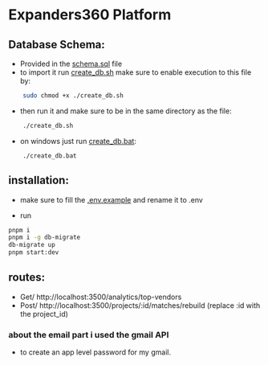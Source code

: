 # Expanders360 Platform

## Database Schema:

- Provided in the [schema.sql](./schema.sql) file
- to import it run [create_db.sh](./create_db.sh) make sure to enable execution to this file by:

```bash
    sudo chmod +x ./create_db.sh
```

- then run it and make sure to be in the same directory as the file:

```bash
    ./create_db.sh
```

- on windows just run [create_db.bat](./create_db.bat):

```pwsh
    ./create_db.bat
```

## installation:

- make sure to fill the [.env.example](./.env.example) and rename it to .env

- run

```bash
pnpm i
pnpm i -g db-migrate
db-migrate up
pnpm start:dev
```

## routes:

- Get/ http://localhost:3500/analytics/top-vendors
- Post/ http://localhost:3500/projects/:id/matches/rebuild (replace :id with the project_id)

### about the email part i used the gmail API

- to create an app level password for my gmail.
